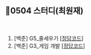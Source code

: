 ## 📘0504 스터디(최원재)
</br>

1. [백준] G5_줄세우기 [[정답코드](Main_bj_2631_줄세우기.java)]
2. [백준] G3_게임 개발 [[정답코드]()]
